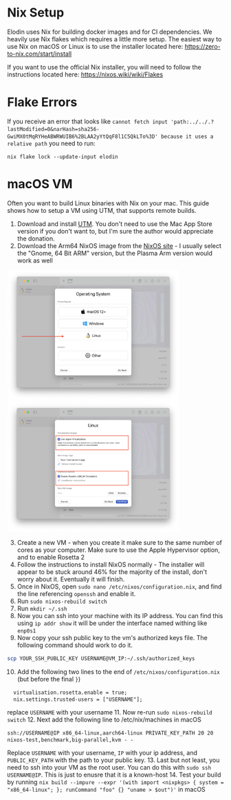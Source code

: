 # Nix Setup

Elodin uses Nix for building docker images and for CI dependencies. We heavily use Nix flakes which requires a little more setup. The easiest way to use Nix on macOS or Linux is to use the installer located here: https://zero-to-nix.com/start/install

If you want to use the official Nix installer, you will need to follow the instructions located here: https://nixos.wiki/wiki/Flakes

# Flake Errors
If you receive an error that looks like `cannot fetch input 'path:../../.?lastModified=0&narHash=sha256-GwiMX0tMqRYHeABWRWUIB6%2BLAA2yYtQqF8l1C5QkLTo%3D' because it uses a relative path` you need to run:

```
nix flake lock --update-input elodin
```


# macOS VM
Often you want to build Linux binaries with Nix on your mac. This guide shows how to setup a VM using UTM, that supports remote builds.

1. Download and install [UTM](https://mac.getutm.app). You don't need to use the Mac App Store version if you don't want to, but I'm sure the author would appreciate the donation.
2. Download the Arm64 NixOS image from the [NixOS site](https://nixos.org/download#nixos-iso) - I usually select the "Gnome, 64 Bit ARM" version, but the Plasma Arm version would work as well

  <img src="./assets/utm-a.png" style="width: 400px;"> <img src="./assets/utm-b.png" style="width: 400px;"/>

3. Create a new VM - when you create it make sure to the same number of cores as your computer. Make sure to use the Apple Hypervisor option, and to enable Rosetta 2
4. Follow the instructions to install NixOS normally - The installer will appear to be stuck around 46% for the majority of the install, don't worry about it. Eventually it will finish.
5. Once in NixOS, open `sudo nano /etc/nixos/configuration.nix`, and find the line referencing `openssh` and enable it.
6. Run `sudo nixos-rebuild switch`
8. Run `mkdir ~/.ssh`
7. Now you can ssh into your machine with its IP address. You can find this using `ip addr show` it will be under the interface named withing like `enp0s1`
9. Now copy your ssh public key to the vm's authorized keys file. The following command should work to do it.
```sh
scp YOUR_SSH_PUBLIC_KEY USERNAME@VM_IP:~/.ssh/authorized_keys
```
10. Add the following two lines to the end of `/etc/nixos/configuration.nix` (but before the final `}`)
```
  virtualisation.rosetta.enable = true;
  nix.settings.trusted-users = ["USERNAME"];
```
replace `USERNAME` with your username
11. Now re-run `sudo nixos-rebuild switch`
12. Next add the following line to /etc/nix/machines in macOS
```
ssh://USERNAME@IP x86_64-linux,aarch64-linux PRIVATE_KEY_PATH 20 20 nixos-test,benchmark,big-parallel,kvm - -
```
Replace `USERNAME` with your username, `IP` with your ip address, and `PUBLIC_KEY_PATH` with the path to your public key.
13. Last but not least, you need to ssh into your VM as the root user. You can do this with `sudo ssh USERNAME@IP`. This is just to enusre that
it is a known-host
14. Test your build by running `nix build --impure --expr '(with import <nixpkgs> { system = "x86_64-linux"; }; runCommand "foo" {} "uname > $out")'` in macOS
